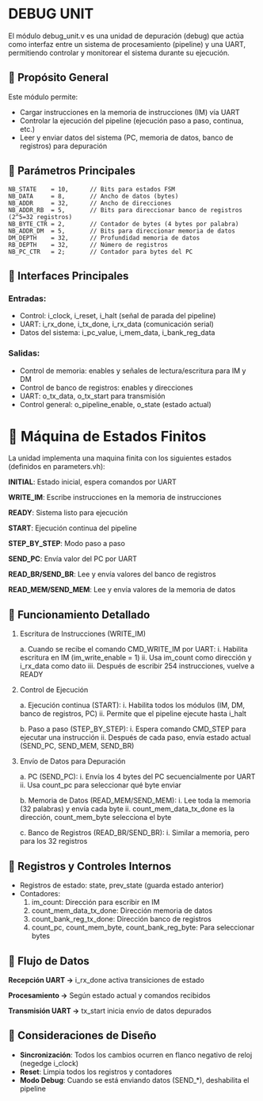 # DEBUG UNIT
El módulo debug_unit.v es una unidad de depuración (debug) que actúa como interfaz entre un sistema de procesamiento (pipeline) y una UART, permitiendo controlar y monitorear el sistema durante su ejecución.

## 🔹 Propósito General
Este módulo permite:
- Cargar instrucciones en la memoria de instrucciones (IM) vía UART
- Controlar la ejecución del pipeline (ejecución paso a paso, continua, etc.)
- Leer y enviar datos del sistema (PC, memoria de datos, banco de registros) para depuración

## 🔹 Parámetros Principales
    NB_STATE    = 10,      // Bits para estados FSM
    NB_DATA     = 8,       // Ancho de datos (bytes)
    NB_ADDR     = 32,      // Ancho de direcciones
    NB_ADDR_RB  = 5,       // Bits para direccionar banco de registros (2^5=32 registros)
    NB_BYTE_CTR = 2,       // Contador de bytes (4 bytes por palabra)
    NB_ADDR_DM  = 5,       // Bits para direccionar memoria de datos
    DM_DEPTH    = 32,      // Profundidad memoria de datos
    RB_DEPTH    = 32,      // Número de registros
    NB_PC_CTR   = 2;       // Contador para bytes del PC

## 🔹 Interfaces Principales
### Entradas:
- Control: i_clock, i_reset, i_halt (señal de parada del pipeline)
- UART: i_rx_done, i_tx_done, i_rx_data (comunicación serial)
- Datos del sistema: i_pc_value, i_mem_data, i_bank_reg_data

### Salidas:
- Control de memoria: enables y señales de lectura/escritura para IM y DM
- Control de banco de registros: enables y direcciones
- UART: o_tx_data, o_tx_start para transmisión
- Control general: o_pipeline_enable, o_state (estado actual)

# 🔹 Máquina de Estados Finitos
La unidad implementa una maquina finita con los siguientes estados (definidos en parameters.vh):

**INITIAL**: Estado inicial, espera comandos por UART

**WRITE_IM**: Escribe instrucciones en la memoria de instrucciones

**READY**: Sistema listo para ejecución

**START**: Ejecución continua del pipeline

**STEP_BY_STEP**: Modo paso a paso

**SEND_PC**: Envía valor del PC por UART

**READ_BR/SEND_BR**: Lee y envía valores del banco de registros

**READ_MEM/SEND_MEM**: Lee y envía valores de la memoria de datos

## 🔹 Funcionamiento Detallado
1. Escritura de Instrucciones (WRITE_IM)
    
    a.   Cuando se recibe el comando CMD_WRITE_IM por UART:
        i.   Habilita escritura en IM (im_write_enable = 1)
        ii.   Usa im_count como dirección y i_rx_data como dato
        iii.   Después de escribir 254 instrucciones, vuelve a READY

2. Control de Ejecución
    
    a.  Ejecución continua (START):
        i.  Habilita todos los módulos (IM, DM, banco de registros, PC)
        ii.  Permite que el pipeline ejecute hasta i_halt

    b.  Paso a paso (STEP_BY_STEP):
        i.  Espera comando CMD_STEP para ejecutar una instrucción
        ii. Después de cada paso, envía estado actual (SEND_PC, SEND_MEM, SEND_BR)

3. Envío de Datos para Depuración
    
    a. PC (SEND_PC):
        i.  Envía los 4 bytes del PC secuencialmente por UART
        ii. Usa count_pc para seleccionar qué byte enviar

    b.  Memoria de Datos (READ_MEM/SEND_MEM):
        i.  Lee toda la memoria (32 palabras) y envía cada byte
        ii. count_mem_data_tx_done es la dirección, count_mem_byte selecciona el byte

    c.  Banco de Registros (READ_BR/SEND_BR):
        i.  Similar a memoria, pero para los 32 registros

## 🔹 Registros y Controles Internos
-   Registros de estado: state, prev_state (guarda estado anterior)
-   Contadores:
    1.  im_count: Dirección para escribir en IM
    2.  count_mem_data_tx_done: Dirección memoria de datos
    3.  count_bank_reg_tx_done: Dirección banco de registros
    4.  count_pc, count_mem_byte, count_bank_reg_byte: Para seleccionar bytes

## 🔹 Flujo de Datos
**Recepción UART →** i_rx_done activa transiciones de estado

**Procesamiento →** Según estado actual y comandos recibidos

**Transmisión UART →** tx_start inicia envío de datos depurados

## 🔹 Consideraciones de Diseño
- **Sincronización**: Todos los cambios ocurren en flanco negativo de reloj (negedge i_clock)
- **Reset**: Limpia todos los registros y contadores
- **Modo Debug**: Cuando se está enviando datos (SEND_*), deshabilita el pipeline